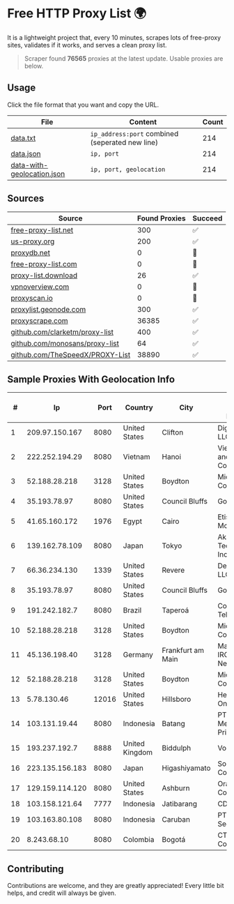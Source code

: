 
# Free HTTP Proxy List 🌍

It is a lightweight project that, every 10 minutes, scrapes lots of free-proxy sites, validates if it works, and serves a clean proxy list.


> Scraper found **76565** proxies at the latest update. Usable proxies are below.

## Usage

Click the file format that you want and copy the URL.


|File|Content|Count|
|----|-------|-----|
|[data.txt](https://raw.githubusercontent.com/themiralay/Proxy-List-World/master/data.txt)|`ip_address:port` combined (seperated new line)|214|
|[data.json](https://raw.githubusercontent.com/themiralay/Proxy-List-World/master/data.json)|`ip, port`|214|
|[data-with-geolocation.json](https://raw.githubusercontent.com/themiralay/Proxy-List-World/master/data-with-geolocation.json)|`ip, port, geolocation`|214|

## Sources

|Source|Found Proxies|Succeed|
|------|-------------|-------|
|[free-proxy-list.net](https://free-proxy-list.net)|300|✅|
|[us-proxy.org](https://www.us-proxy.org)|200|✅|
|[proxydb.net](http://proxydb.net)|0|🚫|
|[free-proxy-list.com](https://free-proxy-list.com/?page=&port=&type%5B%5D=http&type%5B%5D=https&up_time=0&search=Search)|0|🚫|
|[proxy-list.download](https://www.proxy-list.download/HTTP)|26|✅|
|[vpnoverview.com](https://vpnoverview.com/privacy/anonymous-browsing/free-proxy-servers)|0|🚫|
|[proxyscan.io](https://www.proxyscan.io)|0|🚫|
|[proxylist.geonode.com](https://proxylist.geonode.com/api/proxy-list?limit=300&page=1&sort_by=lastChecked&sort_type=desc&protocols=http,https)|300|✅|
|[proxyscrape.com](https://api.proxyscrape.com/v2/?request=displayproxies&protocol=http&timeout=10000&country=all&ssl=all&anonymity=all)|36385|✅|
|[github.com/clarketm/proxy-list](https://raw.githubusercontent.com/clarketm/proxy-list/master/proxy-list-raw.txt)|400|✅|
|[github.com/monosans/proxy-list](https://raw.githubusercontent.com/monosans/proxy-list/main/proxies/http.txt)|64|✅|
|[github.com/TheSpeedX/PROXY-List](https://raw.githubusercontent.com/TheSpeedX/PROXY-List/master/http.txt)|38890|✅|


## Sample Proxies With Geolocation Info

|#|Ip|Port|Country|City|Internet Service Provider|
|-|--|----|-------|----|-------------------------|
|1|209.97.150.167|8080|United States|Clifton|DigitalOcean, LLC|
|2|222.252.194.29|8080|Vietnam|Hanoi|VietNam Post and Telecom Corporation|
|3|52.188.28.218|3128|United States|Boydton|Microsoft Corporation|
|4|35.193.78.97|8080|United States|Council Bluffs|Google LLC|
|5|41.65.160.172|1976|Egypt|Cairo|Etisalat Misr Mobile BB|
|6|139.162.78.109|8080|Japan|Tokyo|Akamai Technologies, Inc.|
|7|66.36.234.130|1339|United States|Revere|DediOutlet, LLC|
|8|35.193.78.97|8080|United States|Council Bluffs|Google LLC|
|9|191.242.182.7|8080|Brazil|Taperoá|Conect Telecom|
|10|52.188.28.218|3128|United States|Boydton|Microsoft Corporation|
|11|45.136.198.40|3128|Germany|Frankfurt am Main|Managed by IROKO Networks|
|12|52.188.28.218|3128|United States|Boydton|Microsoft Corporation|
|13|5.78.130.46|12016|United States|Hillsboro|Hetzner Online GmbH|
|14|103.131.19.44|8080|Indonesia|Batang|PT Global Media Data Prima|
|15|193.237.192.7|8888|United Kingdom|Biddulph|Vodafone|
|16|223.135.156.183|8080|Japan|Higashiyamato|So-net Corporation|
|17|129.159.114.120|8080|United States|Ashburn|Oracle Corporation|
|18|103.158.121.64|7777|Indonesia|Jatibarang|CDN|
|19|103.163.80.108|8080|Indonesia|Caruban|PT Data Arta Sedaya|
|20|8.243.68.10|8080|Colombia|Bogotá|CTL Colombia|



## Contributing

Contributions are welcome, and they are greatly appreciated! Every
little bit helps, and credit will always be given.

